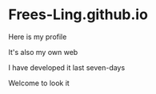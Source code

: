 # Frees-Ling.github.io
Here is my profile

It's also my own web

I have developed it last seven-days

Welcome to look it
